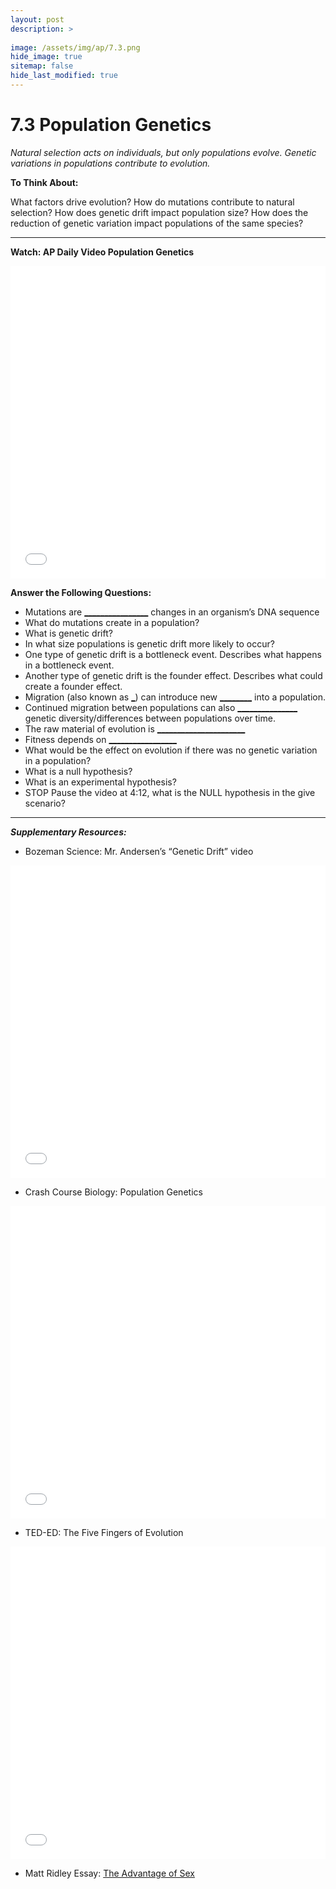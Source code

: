 ```yaml
---
layout: post
description: >
  
image: /assets/img/ap/7.3.png
hide_image: true
sitemap: false
hide_last_modified: true
---
```


# 7.3 Population Genetics

*Natural selection acts on individuals, but only populations evolve. Genetic variations in populations contribute to evolution.*

**To Think About:** 

What factors drive evolution?
How do mutations contribute to natural selection?
How does genetic drift impact population size?
How does the reduction of genetic variation impact populations of the same species?

---

**Watch: AP Daily Video Population Genetics**

<iframe src="//player.bilibili.com/player.html?isOutside=true&aid=762646093&bvid=BV1964y1a7Xj&cid=444163171&p=68&high_quality=1&danmaku=0&autoplay=0" allowfullscreen="allowfullscreen" width="100%" height="500" scrolling="no" frameborder="0" sandbox="allow-top-navigation allow-same-origin allow-forms allow-scripts"></iframe>

**Answer the Following Questions:**

- Mutations are <u>________________</u> changes in an organism’s DNA sequence
- What do mutations create in a population?
- What is genetic drift?
- In what size populations is genetic drift more likely to occur?
- One type of genetic drift is a bottleneck event. Describes what happens in a bottleneck event.
- Another type of genetic drift is the founder effect. Describes what could create a founder effect.
- Migration (also known as <u>______</u>  <u>_______</u>) can introduce new <u>________</u> into a population.
- Continued migration between populations can also <u>_______________</u>  genetic diversity/differences between populations over time.
- The raw material of evolution is <u>______________________</u>
- Fitness depends on <u>_________________</u>
- What would be the effect on evolution if there was no genetic variation in a population?
- What is a null hypothesis?
- What is an experimental hypothesis?
- STOP Pause the video at 4:12, what is the NULL hypothesis in the give scenario?

---

***Supplementary Resources:*** 

- Bozeman Science:  Mr. Andersen’s “Genetic Drift” video 

<iframe src="//player.bilibili.com/player.html?isOutside=true&aid=112981849476942&bvid=BV1yeWPezEUi&cid=500001653497221&p=1&high_quality=1&danmaku=0&autoplay=0" allowfullscreen="allowfullscreen" width="100%" height="500" scrolling="no" frameborder="0" sandbox="allow-top-navigation allow-same-origin allow-forms allow-scripts"></iframe>

- Crash Course Biology:  Population Genetics

<iframe src="//player.bilibili.com/player.html?isOutside=true&aid=112981849540731&bvid=BV1NeWPe6EpM&cid=500001653497903&p=1&high_quality=1&danmaku=0&autoplay=0" allowfullscreen="allowfullscreen" width="100%" height="500" scrolling="no" frameborder="0" sandbox="allow-top-navigation allow-same-origin allow-forms allow-scripts"></iframe>

- TED-ED:  The Five Fingers of Evolution

<iframe src="//player.bilibili.com/player.html?isOutside=true&aid=112981849408198&bvid=BV1xeWPezEMu&cid=500001653499505&p=1&high_quality=1&danmaku=0&autoplay=0" allowfullscreen="allowfullscreen" width="100%" height="500" scrolling="no" frameborder="0" sandbox="allow-top-navigation allow-same-origin allow-forms allow-scripts"></iframe>

- Matt Ridley Essay:  [The Advantage of Sex](https://www.pbs.org/wgbh/evolution/sex/advantage/index.html)